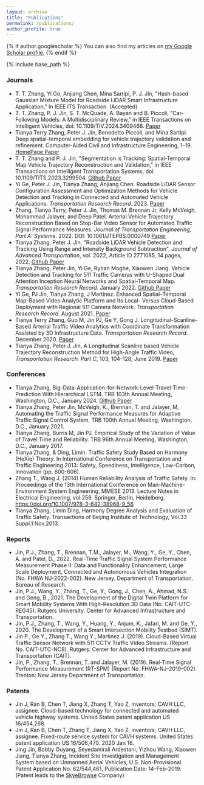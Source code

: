```yaml
---
layout: archive
title: "Publications"
permalink: /publications/
author_profile: true
---
```


{% if author.googlescholar %}
  You can also find my articles on <u><a href="{https://scholar.google.com/citations?user=byK6350AAAAJ&hl=e}">my Google Scholar profile</a>.</u>
{% endif %}

{% include base_path %}

<!-- {% for post in site.publications reversed %}
  {% include archive-single.html %}
{% endfor %} -->

### Journals
* T. T. Zhang, Yi Ge, Anjiang Chen, Mina Sartipi, P. J. Jin, "Hash-based Gaussian Mixture Model for Roadside LiDAR Smart Infrastructure Application," In IEEE ITS Transaction. (Accepted)
* T. T. Zhang, P. J. Jin, S. T. McQuade, A. Bayen and B. Piccoli, "Car-Following Models: A Multidisciplinary Review," in IEEE Transactions on Intelligent Vehicles, doi: 10.1109/TIV.2024.3409468. <a href="https://ieeexplore.ieee.org/document/10547481"><i class='fa fa-book'></i> Paper </a>
* Tianya Terry Zhang, Peter J. Jin, Benedetto Piccoli, and Mina Sartipi. Deep spatial-temporal embedding for vehicle trajectory validation and refinement. Computer-Aided Civil and Infrastructure Engineering, 1–19.
<a href="https://teryzh.github.io/DSTE_NGSM_Validation_Refinement/"><i class="fa fa-home" aria-hidden="true" ></i> HomePage </a>
<a href="https://doi.org/10.1111/mice.13160"><i class='fa fa-book'></i> Paper</a>
* T. T. Zhang and P. J. Jin, "Segmentation is Tracking: Spatial-Temporal Map Vehicle Trajectory Reconstruction and Validation," in IEEE Transactions on Intelligent Transportation Systems, doi: 10.1109/TITS.2023.3299504.
<a href="https://github.com/TeRyZh/Reconstruction-NGSIM-Trajectory-with-DMD-and-Res_UNet_plus"><i class='fab fa-github'></i> Github </a>
<a href="https://ieeexplore.ieee.org/document/10221774"><i class='fa fa-book'></i> Paper</a>
* Yi Ge, Peter J. Jin, Tianya Zhang, Anjiang Chen. Roadside LiDAR Sensor Configuration Assessment and Optimization Methods for Vehicle Detection and Tracking in Connected and Automated Vehicle Applications. *Transportation Research Record*. 2023. <a href="https://journals.sagepub.com/doi/abs/10.1177/03611981231172949"><i class='fa fa-book'></i> Paper</a>
* Zhang, Tianya Terry, Peter J. Jin, Thomas M. Brennan Jr, Kelly McVeigh, Mohammad Jalayer, and Deep Patel. Arterial Vehicle Trajectory Reconstruction Based on Stop-Bar Video Sensor for Automated Traffic Signal Performance Measures. *Journal of Transportation Engineering, Part A: Systems*. 2022. DOI: 10.1061/JTEPBS.0000749
<a href="https://ascelibrary.org/doi/abs/10.1061/JTEPBS.0000749"><i class='fa fa-book'></i> Paper</a>
* Tianya Zhang, Peter J. Jin, "Roadside LiDAR Vehicle Detection and Tracking Using Range and Intensity Background Subtraction", *Journal of Advanced Transportation*, vol. 2022, Article ID 2771085, 14 pages, 2022. 
<a href="https://github.com/TeRyZh/Roadside-LiDAR-Vehicle-Detection-and-Tracking-Background-Subtraction"><i class='fab fa-github'></i> Github </a>
<a href="https://doi.org/10.1155/2022/2771085"><i class='fa fa-book'></i> Paper</a>
* Tianya Zhang, Peter Jin, Yi Ge, Ryhan Moghe, Xiaowen Jiang. Vehicle Detection and Tracking for 511 Traffic Cameras with U-Shaped Dual Attention Inception Neural Networks and Spatial-Temporal Map. _Transportation Research Record_. January 2022.
<a href="https://github.com/TeRyZh/Detection-is-Tracking-511-CCTV-Camera-Vehicle-Detection-Using-STMap-and-DAIU-Net"><i class='fab fa-github'></i> Github </a>
<a href="https://journals.sagepub.com/doi/pdf/10.1177/03611981211068365"><i class='fa fa-book'></i> Paper</a>
* Yi Ge, PJ Jin, Tianya Zhang, J Martinez. Enhanced Spatial–Temporal Map-Based Video Analytic Platform and Its Local- Versus Cloud-Based Deployment with Regional 511 Camera Network. *Transportation Research Record*. August 2021.
<a href="https://journals.sagepub.com/doi/full/10.1177/03611981211036377"><i class='fa fa-book'></i> Paper</a>
* Tianya Terry Zhang, Guo M, Jin PJ, Ge Y, Gong J. Longitudinal-Scanline-Based Arterial Traffic Video Analytics with Coordinate Transformation Assisted by 3D Infrastructure Data. *Transportation Research Record*. December 2020. 
<a href="https://journals.sagepub.com/doi/10.1177/0361198120971257"><i class='fa fa-book'></i> Paper</a>
* Tianya Zhang, Peter J. Jin, A Longitudinal Scanline based Vehicle Trajectory Reconstruction Method for High-Angle Traffic Video, *Transportation Research: Part C*, 103, 104-128, June 2019.
<a href="https://www.sciencedirect.com/science/article/pii/S0968090X18312440"><i class='fa fa-book'></i> Paper</a>
<!--  Limin Ding, Tianya Zhang, "论交通拥堵治理之"道"." 中国人民公安大学学报：自然科学版 3(2013):5.-->


### Conferences
* Tianya Zhang, Big-Data-Application-for-Network-Level-Travel-Time-Prediction With Hierarchical LSTM. TRB 103th Annual Meeting, Washington, D.C., January 2024.
<a href="https://github.com/TeRyZh/Big-Data-Analytics-for-Network-Level-Travel-Time-Prediction"><i class='fab fa-github'></i> Github </a>
<a href="https://arxiv.org/abs/2201.05760"><i class='fa fa-book'></i> Paper</a>
* Tianya Zhang, Peter Jin, McVeigh, K., Brennan, T. and Jalayer, M, Automating the Traffic Signal Performance Measures for Adaptive Traffic Signal Control System. TRB 100th Annual Meeting, Washington, D.C., January 2021.
* Tianya Zhang, Burris M, Jin PJ. Empirical Study of the Variation of Value of Travel Time and Reliability. TRB 96th Annual Meeting, Washington, D.C., January 2017.
* Tianya Zhang, & Ding, Limin. Traffic Safety Study Based on Harmony (HeXie) Theory. In International Conference on Transportation and Traffic Engineering 2013: Safety, Speediness, Intelligence, Low-Carbon, Innovation (pp. 600-606). 
* Zhang T., Wang J. (2014) Human Reliability Analysis of Traffic Safety. In: Proceedings of the 13th International Conference on Man-Machine-Environment System Engineering. MMESE 2013. Lecture Notes in Electrical Engineering, vol 259. Springer, Berlin, Heidelberg. https://doi.org/10.1007/978-3-642-38968-9_56
* Tianya Zhang, Limin Ding, Harmony Degree Analysis and Evaluation of Traffic Safety. Transactions of Beijing Institute of Technology, Vol.33 Suppl.1 Nov.2013. 

### Reports
* Jin, P.J., Zhang, T., Brennan, T.M., Jalayer, M., Wang, Y., Ge, Y., Chen, A. and Patel, D., 2022. Real-Time Traffic Signal System Performance Measurement Phase II: Data and Functionality Enhancement, Large Scale Deployment, Connected and Autonomous Vehicles Integration (No. FHWA NJ-2022-002). New Jersey. Department of Transportation. Bureau of Research.
* Jin, P.J., Wang, Y., Zhang, T., Ge, Y., Gong, J., Chen, A., Ahmad, N.S. and Geng, B., 2021. The Development of the Digital Twin Platform for Smart Mobility Systems With High-Resolution 3D Data (No. CAIT-UTC-REG45). Rutgers University. Center for Advanced Infrastructure and Transportation.
* Jin, P.J., Zhang, T., Wang, Y., Huang, Y., Anjum, K., Jafari, M. and Ge, Y., 2020. The Development of a Smart Intersection Mobility Testbed (SIMT).
* Jin P., Ge Y., Zhang T., Wang Y., Martinez J. (2019). Cloud-Based Virtual Traffic Sensor Network with 511 CCTV Traffic Video Streams. (Report No. CAIT-UTC-NC8). Rutgers: Center for Advanced Infrastructure and Transportation (CAIT). 
* Jin, P., Zhang, T., Brennan, T. and Jalayer, M. (2019). Real-Time Signal Performance Measurement (RT-SPM) (Report No. FHWA-NJ-2019-002). Trenton: New Jersey Department of Transportation. 

### Patents
* Jin J, Ran B, Chen T, Jiang X, Zhang T, Yao Z, inventors; CAVH LLC, assignee. Cloud-based technology for connected and automated vehicle highway systems. United States patent application US 16/454,268.
* Jin J, Ran B, Chen T, Zhang T, Jiang X, Yao Z, inventors; CAVH LLC, assignee. Fixed-route service system for CAVH systems. United States patent application US 16/506,470. 2020 Jan 16.
* Jing Jin, Bobby Ouyang, Seyedamirali Ardestani, Yizhou Wang, Xiaowen Jiang, Tianya Zhang, Incident Site Investigation and Management System based on Unmanned Aerial Vehicles, U.S. Non-Provisional Patent Application No. 62/544,461, Publication Date: 14-Feb-2019. (Patent leads to the [SkyeBrowse](https://www.skyebrowse.com/) Company)
